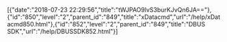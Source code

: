 [{"date":"2018-07-23 22:29:56","title":"tWJPAO9lvS3burKJvQn6JA=="},{"id":"850","level":"2","parent_id":"849","title":"xDatacmd","url":"/help/xDatacmd850.html"},{"id":"852","level":"2","parent_id":"849","title":"DBUS SDK","url":"/help/DBUSSDK852.html"}]